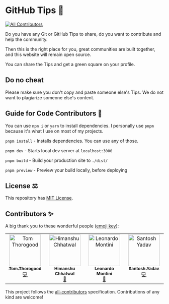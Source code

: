 # GitHub Tips 🚀

<!-- ALL-CONTRIBUTORS-BADGE:START - Do not remove or modify this section -->

[![All Contributors](https://img.shields.io/badge/all_contributors-4-orange.svg?style=flat-square)](#contributors-)

<!-- ALL-CONTRIBUTORS-BADGE:END -->

Do you have any Git or GitHub Tips to share, do you want to contribute and help the community.

Then this is the right place for you, great communities are built together, and this website will remain open source.

You can share the Tips and get a green square on your profile.

## Do no cheat

Please make sure you don't copy and paste someone else's Tips. We do not want to plagiarize someone else's content.

## Guide for Code Contributors 📝

You can use `npm i` or `yarn` to install dependencies. I personally use `pnpm` because it's what I use on most of my projects.

`pnpm install` - Installs dependencies. You can use any of those.

`pnpm dev` - Starts local dev server at `localhost:3000`

`pnpm build` - Build your production site to `./dist/`

`pnpm preview` - Preview your build locally, before deploying

## License ⚖️

This repository has [MIT License](https://github.com/santoshyadavdev/GitHubTips/blob/main/LICENSE).

## Contributors ✨

A big thank you to these wonderful people ([emoji key](https://allcontributors.org/docs/en/emoji-key)):

<!-- ALL-CONTRIBUTORS-LIST:START - Do not remove or modify this section -->
<!-- prettier-ignore-start -->
<!-- markdownlint-disable -->
<table>
  <tbody>
    <tr>
      <td align="center" valign="top" width="14.28%"><a href="https://tomthorogood.com"><img src="https://avatars.githubusercontent.com/u/1092941?v=4?s=100" width="100px;" alt="Tom Thorogood"/><br /><sub><b>Tom Thorogood</b></sub></a><br /><a href="https://github.com/santoshyadavdev/GitHubTips/commits?author=tomthorogood" title="Code">💻</a></td>
      <td align="center" valign="top" width="14.28%"><a href="https://github.com/himanshu1221"><img src="https://avatars.githubusercontent.com/u/32031706?v=4?s=100" width="100px;" alt="Himanshu Chhatwal"/><br /><sub><b>Himanshu Chhatwal</b></sub></a><br /><a href="https://github.com/santoshyadavdev/GitHubTips/commits?author=himanshu1221" title="Documentation">📖</a></td>
      <td align="center" valign="top" width="14.28%"><a href="https://leonardomontini.dev/"><img src="https://avatars.githubusercontent.com/u/7253929?v=4?s=100" width="100px;" alt="Leonardo Montini"/><br /><sub><b>Leonardo Montini</b></sub></a><br /><a href="https://github.com/santoshyadavdev/GitHubTips/commits?author=Balastrong" title="Documentation">📖</a></td>
      <td align="center" valign="top" width="14.28%"><a href="https://github.com/santoshyadavdev"><img src="https://avatars.githubusercontent.com/u/11923975?v=4?s=100" width="100px;" alt="Santosh Yadav"/><br /><sub><b>Santosh Yadav</b></sub></a><br /><a href="https://github.com/santoshyadavdev/GitHubTips/commits?author=santoshyadavdev" title="Code">💻</a></td>
    </tr>
  </tbody>
</table>

<!-- markdownlint-restore -->
<!-- prettier-ignore-end -->

<!-- ALL-CONTRIBUTORS-LIST:END -->

This project follows the [all-contributors](https://github.com/all-contributors/all-contributors) specification. Contributions of any kind are welcome!
